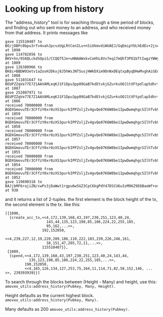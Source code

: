 Looking up from history
============

The "address_history" tool is for seaching through a time period of blocks, and finding out who sent money to an address, and who received money from that address.
It prints messages like
```
gave 115510407 to BO/jDBPc0bpu3rfv4vahJpcvzUgLRtCenILu+nSiUkmvdiWUAEJ/GqEmipYULhEdEv+2jses7zU3Y/CyErjhJ5I= at 1090
gave 114782856 to BKV+hn/9S6QLckdSOpiS/CCQQ75Je+uHNAAWxkvCoHhL8Vv7eq17mQhT3PO1bTtIwgzYWWyAErZ8UUcAwJBGnaI= at 1089
gave 126380966 to BK8i+BBDW93etv1aZosHJDkxj8J5hWsJNTSusjHWkDXim9DnNxDEqtxpByqDHwMvghAiGEo7yomEj+ZoSUNJfF0= at 1088
gave 511031647 to BEUPZZqVe77E7Z1AAVAMLeqKJ1F1Dpu3pp09GaB7kdEtvkjGZu+ksOOJ1tXFtpdlap5dhr+ic889rwqE1Y+4pQ8= at 1087
gave 252007971 to BEUPZZqVe77E7Z1AAVAMLeqKJ1F1Dpu3pp09GaB7kdEtvkjGZu+ksOOJ1tXFtpdlap5dhr+ic889rwqE1Y+4pQ8= at 1086
received 70000000 from BGDXGmovuTEr3CFfzY0xr0zXS3purkIPPZsljZv4gvQe87K6W8be1IpwDwmqhgcSIlhTvb9Q7pgrl+h2dmXGEXM= at 1059
received 70000000 from BGDXGmovuTEr3CFfzY0xr0zXS3purkIPPZsljZv4gvQe87K6W8be1IpwDwmqhgcSIlhTvb9Q7pgrl+h2dmXGEXM= at 1058
received 70000000 from BGDXGmovuTEr3CFfzY0xr0zXS3purkIPPZsljZv4gvQe87K6W8be1IpwDwmqhgcSIlhTvb9Q7pgrl+h2dmXGEXM= at 1057
received 70000000 from BGDXGmovuTEr3CFfzY0xr0zXS3purkIPPZsljZv4gvQe87K6W8be1IpwDwmqhgcSIlhTvb9Q7pgrl+h2dmXGEXM= at 1055
received 70000000 from BGDXGmovuTEr3CFfzY0xr0zXS3purkIPPZsljZv4gvQe87K6W8be1IpwDwmqhgcSIlhTvb9Q7pgrl+h2dmXGEXM= at 1054
received 70000000 from BGDXGmovuTEr3CFfzY0xr0zXS3purkIPPZsljZv4gvQe87K6W8be1IpwDwmqhgcSIlhTvb9Q7pgrl+h2dmXGEXM= at 1052
gave 119690318 to BAJjbMF6rajiZN/cwPs3jDaWwt1rgpu6w5GZ3CpC6kgPdY47DSCU6u3zM96Z9E6BaoWf+osLBCY4MF/WXFbYsOo= at 938
```
and it returns a list of 2-tuples. the first element is the block height of the tx, the second element is the tx. like this:
```
[{1090,
  {create_acc_tx,<<4,172,139,168,43,197,230,251,123,40,24,
                   143,44,135,123,198,85,186,224,22,255,185,
                   95,162,...>>,
                 192,152050,
                 <<4,239,227,12,19,220,209,186,110,222,183,239,226,246,161,
                   38,151,47,205,72,11,...>>,
                 115510407}},
 {1089,
  {spend,<<4,172,139,168,43,197,230,251,123,40,24,143,44,
           135,123,198,85,186,224,22,255,185,...>>,
         190,152050,
         <<4,165,126,134,127,253,75,164,11,114,71,82,58,152,146, ... >>, 239393939}}]
```

To search through the blocks between (Height - Many) and height, use this:
`amoveo_utils:address_history(Pubkey, Many, Height).`

Height defaults as the current highest block.
`amoveo_utils:address_history(Pubkey, Many).`

Many defaults as 200
`amoveo_utils:address_history(Pubkey).`